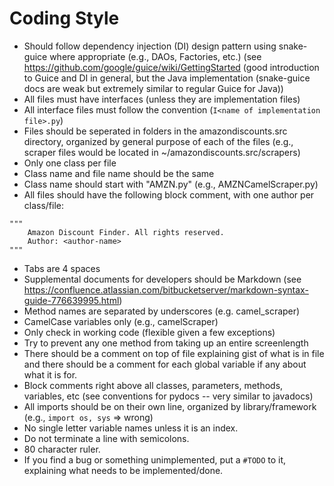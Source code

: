 # Coding Style
* Should follow dependency injection (DI) design pattern using snake-guice where appropriate (e.g., DAOs, Factories, etc.) (see https://github.com/google/guice/wiki/GettingStarted (good introduction to Guice and DI in general, but the Java implementation (snake-guice docs are weak but extremely similar to regular Guice for Java))
* All files must have interfaces (unless they are implementation files)
* All interface files must follow the convention (`I<name of implementation file>.py`)
* Files should be seperated in folders in the amazondiscounts.src directory, organized by general purpose of each of the files (e.g., scraper files would be located in ~/amazondiscounts.src/scrapers)
* Only one class per file
* Class name and file name should be the same
* Class name should start with "AMZN<name-of-file>.py" (e.g., AMZNCamelScraper.py)
* All files should have the following block comment, with one author per class/file:
```
"""
	Amazon Discount Finder. All rights reserved.
	Author: <author-name>
"""
```
* Tabs are 4 spaces
* Supplemental documents for developers should be Markdown (see https://confluence.atlassian.com/bitbucketserver/markdown-syntax-guide-776639995.html)
* Method names are separated by underscores (e.g. camel_scraper)
* CamelCase variables only (e.g., camelScraper)
* Only check in working code (flexible given a few exceptions)
* Try to prevent any one method from taking up an entire screenlength
* There should be a comment on top of file explaining gist of what is in file and there should be a comment for each global variable if any about what it is for.
* Block comments right above all classes, parameters, methods, variables, etc (see conventions for pydocs -- very similar to javadocs)
* All imports should be on their own line, organized by library/framework (e.g., `import os, sys` => wrong)
* No single letter variable names unless it is an index.
* Do not terminate a line with semicolons.
* 80 character ruler.
* If you find a bug or something unimplemented, put a `#TODO` to it, explaining what needs to be implemented/done.
